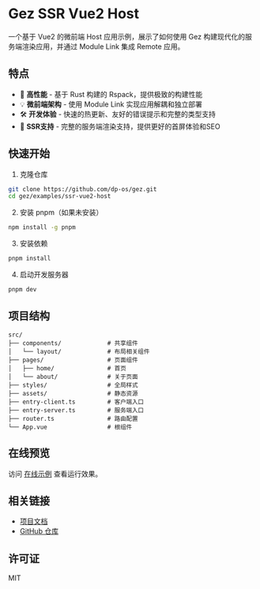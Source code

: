 # Gez SSR Vue2 Host

一个基于 Vue2 的微前端 Host 应用示例，展示了如何使用 Gez 构建现代化的服务端渲染应用，并通过 Module Link 集成 Remote 应用。

## 特点

- 🚀 **高性能** - 基于 Rust 构建的 Rspack，提供极致的构建性能
- 💡 **微前端架构** - 使用 Module Link 实现应用解耦和独立部署
- 🛠 **开发体验** - 快速的热更新、友好的错误提示和完整的类型支持
- 📱 **SSR支持** - 完整的服务端渲染支持，提供更好的首屏体验和SEO

## 快速开始

1. 克隆仓库
```bash
git clone https://github.com/dp-os/gez.git
cd gez/examples/ssr-vue2-host
```

2. 安装 pnpm（如果未安装）
```bash
npm install -g pnpm
```

3. 安装依赖
```bash
pnpm install
```

4. 启动开发服务器
```bash
pnpm dev
```

## 项目结构

```
src/
├── components/             # 共享组件
│   └── layout/             # 布局相关组件
├── pages/                  # 页面组件
│   ├── home/               # 首页
│   └── about/              # 关于页面
├── styles/                 # 全局样式
├── assets/                 # 静态资源
├── entry-client.ts         # 客户端入口
├── entry-server.ts         # 服务端入口
├── router.ts               # 路由配置
└── App.vue                 # 根组件
```

## 在线预览

访问 [在线示例](https://dp-os.github.io/gez/ssr-vue2-host/) 查看运行效果。

## 相关链接

- [项目文档](https://dp-os.github.io/gez/)
- [GitHub 仓库](https://github.com/dp-os/gez)

## 许可证

MIT